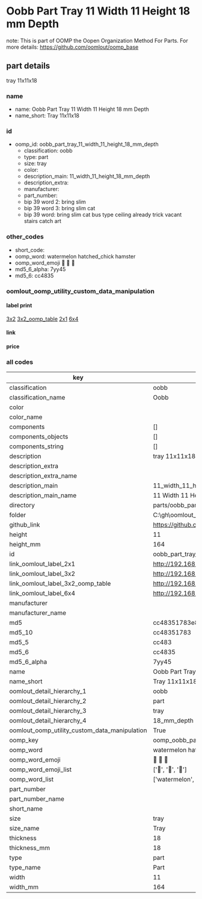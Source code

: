 # Oobb Part Tray 11 Width 11 Height 18 mm Depth  

note: This is part of OOMP the Oopen Organization Method For Parts. For more details: https://github.com/oomlout/oomp_base

##  part details
  



tray 11x11x18



### name
* name: Oobb Part Tray 11 Width 11 Height 18 mm Depth
* name_short: Tray 11x11x18 
### id
* oomp_id: oobb_part_tray_11_width_11_height_18_mm_depth
  * classification: oobb
  * type: part
  * size: tray
  * color: 
  * description_main: 11_width_11_height_18_mm_depth
  * description_extra: 
  * manufacturer: 
  * part_number: 
  * bip 39 word 2: bring slim
  * bip 39 word 3: bring slim cat
  * bip 39 word: bring slim cat bus type ceiling already trick vacant stairs catch art

### other_codes
* short_code: 
* oomp_word: watermelon hatched_chick hamster
* oomp_word_emoji :watermelon: :hatched_chick: :hamster:
* md5_6_alpha: 7yy45
* md5_6: cc4835






### oomlout_oomp_utility_custom_data_manipulation
#### label print
[3x2](http://192.168.1.245:1112/?label=oomp%207yy45)
[3x2_oomp_table](http://192.168.1.108:1112/?label=oomp%207yy45)
[2x1](http://192.168.1.242:1112/?label=oomp%207yy45)
[6x4](http://192.168.1.55:1112/?label=oomp%207yy45)    

#### link

                              

#### price







### all codes 
| key | value |  
| --- | --- |  
| classification | oobb |  
| classification_name | Oobb |  
| color |  |  
| color_name |  |  
| components | [] |  
| components_objects | [] |  
| components_string | [] |  
| description | tray 11x11x18 |  
| description_extra |  |  
| description_extra_name |  |  
| description_main | 11_width_11_height_18_mm_depth |  
| description_main_name | 11 Width 11 Height 18 mm Depth |  
| directory | parts/oobb_part_tray_11_width_11_height_18_mm_depth |  
| folder | C:\gh\oomlout_oobb_version_4_generated_parts\parts\oobb_part_tray_11_width_11_height_18_mm_depth |  
| github_link | https://github.com/oomlout/oomlout_oomp_part_src/tree/main/parts/oobb_part_tray_11_width_11_height_18_mm_depth |  
| height | 11 |  
| height_mm | 164 |  
| id | oobb_part_tray_11_width_11_height_18_mm_depth |  
| link_oomlout_label_2x1 | http://192.168.1.242:1112/?label=oomp%207yy45 |  
| link_oomlout_label_3x2 | http://192.168.1.245:1112/?label=oomp%207yy45 |  
| link_oomlout_label_3x2_oomp_table | http://192.168.1.108:1112/?label=oomp%207yy45 |  
| link_oomlout_label_6x4 | http://192.168.1.55:1112/?label=oomp%207yy45 |  
| manufacturer |  |  
| manufacturer_name |  |  
| md5 | cc48351783e860e493f5e1ee47b2f0e1 |  
| md5_10 | cc48351783 |  
| md5_5 | cc483 |  
| md5_6 | cc4835 |  
| md5_6_alpha | 7yy45 |  
| name | Oobb Part Tray 11 Width 11 Height 18 mm Depth |  
| name_short | Tray 11x11x18  |  
| oomlout_detail_hierarchy_1 | oobb |  
| oomlout_detail_hierarchy_2 | part |  
| oomlout_detail_hierarchy_3 | tray |  
| oomlout_detail_hierarchy_4 | 18_mm_depth |  
| oomlout_oomp_utility_custom_data_manipulation | True |  
| oomp_key | oomp_oobb_part_tray_11_width_11_height_18_mm_depth |  
| oomp_word | watermelon hatched_chick hamster |  
| oomp_word_emoji | :watermelon: :hatched_chick: :hamster: |  
| oomp_word_emoji_list | [':watermelon:', ':hatched_chick:', ':hamster:'] |  
| oomp_word_list | ['watermelon', 'hatched_chick', 'hamster'] |  
| part_number |  |  
| part_number_name |  |  
| short_name |  |  
| size | tray |  
| size_name | Tray |  
| thickness | 18 |  
| thickness_mm | 18 |  
| type | part |  
| type_name | Part |  
| width | 11 |  
| width_mm | 164 |  
